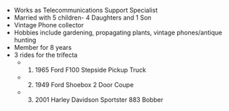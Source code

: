* Works as Telecommunications Support Specialist
* Married with 5 children- 4 Daughters and 1 Son
* Vintage Phone collector
* Hobbies include gardening, propagating plants, vintage phones/antique hunting
* Member for 8 years
* 3 rides for the trifecta
	* 1. 1965 Ford F100 Stepside Pickup Truck
	* 2. 1949 Ford Shoebox 2 Door Coupe
	* 3. 2001 Harley Davidson Sportster 883 Bobber

